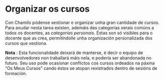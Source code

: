# Organizar os cursos

Con Chamilo pódense xestionar e organizar unha gran cantidade de cursos. Para axudar nesta tarea existen, ademáis das categorías xerais comúns a todos os docentes, as _categorías personais_. Éstas son só visibles para o docente que as crea, permitíndolle unha organización personalizada dos cursos que xestiona.

**Nota** : Esta funcionalidade deixará de manterse, é decir o equipo de desenvolvedores non traballará máis nela, e podería ser abandonada no futuro. Seu uso pode ocasionar conflictos cos cursos ordeados na páxina “Os Meus Cursos” cando éstos se atopan rexistrados dentro de sesións de formación.

